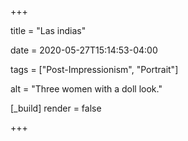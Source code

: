 +++

title = "Las indias"

date = 2020-05-27T15:14:53-04:00

tags = ["Post-Impressionism", "Portrait"]

alt = "Three women with a doll look."

[_build]
	render = false

+++


